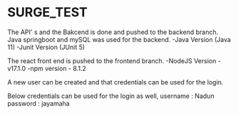 # SURGE_TEST

The API' s and the Bakcend is done and pushed to the backend branch. Java springboot and mySQL was used for the backend.
  -Java Version (Java 11)
  -Junit Version (JUnit 5)
  

The react front end is pushed to the frontend branch.
  -NodeJS Version - v17.1.0
  -npm version - 8.1.2

A new user can be created and that credentials can be used for the login.

Below credentials can be used for the login as well,
username : Nadun
password : jayamaha



